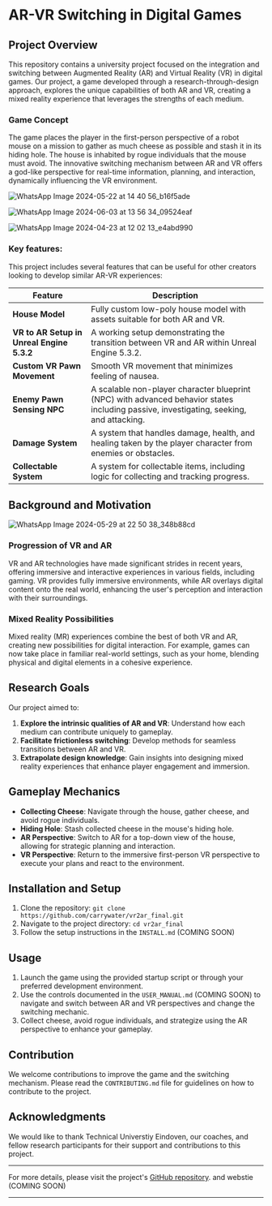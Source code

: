# AR-VR Switching in Digital Games

## Project Overview

This repository contains a university project focused on the integration and switching between Augmented Reality (AR) and Virtual Reality (VR) in digital games. Our project, a game developed through a research-through-design approach, explores the unique capabilities of both AR and VR, creating a mixed reality experience that leverages the strengths of each medium.

### Game Concept

The game places the player in the first-person perspective of a robot mouse on a mission to gather as much cheese as possible and stash it in its hiding hole. The house is inhabited by rogue individuals that the mouse must avoid. The innovative switching mechanism between AR and VR offers a god-like perspective for real-time information, planning, and interaction, dynamically influencing the VR environment.

![WhatsApp Image 2024-05-22 at 14 40 56_b16f5ade](https://github.com/user-attachments/assets/f17b09c4-884b-47d9-9b61-3548d8854b5b)

![WhatsApp Image 2024-06-03 at 13 56 34_09524eaf](https://github.com/user-attachments/assets/d00ca999-b99e-4b24-973a-2ebe7704591a)

![WhatsApp Image 2024-04-23 at 12 02 13_e4abd990](https://github.com/user-attachments/assets/7980178c-8fbb-464a-998f-05a291d9932e)


### Key features:

This project includes several features that can be useful for other creators looking to develop similar AR-VR experiences:

| Feature | Description |
| --- | --- |
| **House Model** | Fully custom low-poly house model with assets suitable for both AR and VR. |
| **VR to AR Setup in Unreal Engine 5.3.2** | A working setup demonstrating the transition between VR and AR within Unreal Engine 5.3.2. |
| **Custom VR Pawn Movement** | Smooth VR movement that minimizes feeling of nausea. |
| **Enemy Pawn Sensing NPC** | A scalable non-player character blueprint (NPC) with advanced behavior states including passive, investigating, seeking, and attacking. |
| **Damage System** | A system that handles damage, health, and healing taken by the player character from enemies or obstacles. |
| **Collectable System** | A system for collectable items, including logic for collecting and tracking progress. |
## Background and Motivation

![WhatsApp Image 2024-05-29 at 22 50 38_348b88cd](https://github.com/user-attachments/assets/b4593381-d98b-4262-8df7-2799272fce0c)


### Progression of VR and AR

VR and AR technologies have made significant strides in recent years, offering immersive and interactive experiences in various fields, including gaming. VR provides fully immersive environments, while AR overlays digital content onto the real world, enhancing the user's perception and interaction with their surroundings.

### Mixed Reality Possibilities

Mixed reality (MR) experiences combine the best of both VR and AR, creating new possibilities for digital interaction. For example, games can now take place in familiar real-world settings, such as your home, blending physical and digital elements in a cohesive experience.

## Research Goals

Our project aimed to:

1. **Explore the intrinsic qualities of AR and VR**: Understand how each medium can contribute uniquely to gameplay.
2. **Facilitate frictionless switching**: Develop methods for seamless transitions between AR and VR.
3. **Extrapolate design knowledge**: Gain insights into designing mixed reality experiences that enhance player engagement and immersion.

## Gameplay Mechanics

- **Collecting Cheese**: Navigate through the house, gather cheese, and avoid rogue individuals.
- **Hiding Hole**: Stash collected cheese in the mouse's hiding hole.
- **AR Perspective**: Switch to AR for a top-down view of the house, allowing for strategic planning and interaction.
- **VR Perspective**: Return to the immersive first-person VR perspective to execute your plans and react to the environment.

## Installation and Setup

1. Clone the repository: `git clone https://github.com/carrywater/vr2ar_final.git`
2. Navigate to the project directory: `cd vr2ar_final`
3. Follow the setup instructions in the `INSTALL.md` (COMING SOON)
   
## Usage

1. Launch the game using the provided startup script or through your preferred development environment.
2. Use the controls documented in the `USER_MANUAL.md` (COMING SOON) to navigate and switch between AR and VR perspectives and change the switching mechanic.
3. Collect cheese, avoid rogue individuals, and strategize using the AR perspective to enhance your gameplay.

## Contribution

We welcome contributions to improve the game and the switching mechanism. Please read the `CONTRIBUTING.md` file for guidelines on how to contribute to the project.

## Acknowledgments

We would like to thank Technical Universtiy Eindoven, our coaches, and fellow research participants for their support and contributions to this project.

---

For more details, please visit the project's [GitHub repository](https://github.com/carrywater/vr2ar_final). and webstie (COMING SOON)

---
